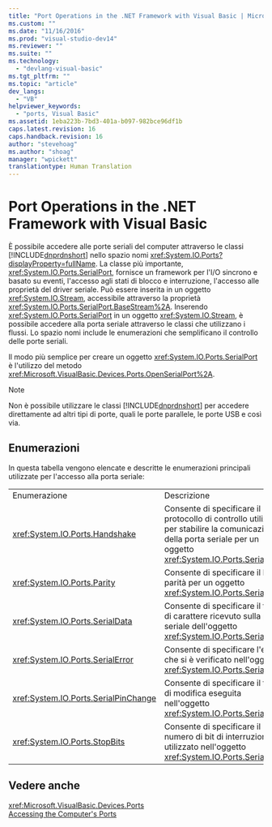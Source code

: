```yaml
---
title: "Port Operations in the .NET Framework with Visual Basic | Microsoft Docs"
ms.custom: ""
ms.date: "11/16/2016"
ms.prod: "visual-studio-dev14"
ms.reviewer: ""
ms.suite: ""
ms.technology: 
  - "devlang-visual-basic"
ms.tgt_pltfrm: ""
ms.topic: "article"
dev_langs: 
  - "VB"
helpviewer_keywords: 
  - "ports, Visual Basic"
ms.assetid: 1eba223b-7bd3-401a-b097-982bce96df1b
caps.latest.revision: 16
caps.handback.revision: 16
author: "stevehoag"
ms.author: "shoag"
manager: "wpickett"
translationtype: Human Translation
---
```

# Port Operations in the .NET Framework with Visual Basic
È possibile accedere alle porte seriali del computer attraverso le classi [!INCLUDE[dnprdnshort](../../../../csharp/getting-started/includes/dnprdnshort_md.md)] nello spazio nomi <xref:System.IO.Ports?displayProperty=fullName>.  La classe più importante, <xref:System.IO.Ports.SerialPort>, fornisce un framework per l'I\/O sincrono e basato su eventi, l'accesso agli stati di blocco e interruzione, l'accesso alle proprietà del driver seriale.  Può essere inserita in un oggetto <xref:System.IO.Stream>, accessibile attraverso la proprietà <xref:System.IO.Ports.SerialPort.BaseStream%2A>.  Inserendo <xref:System.IO.Ports.SerialPort> in un oggetto <xref:System.IO.Stream>, è possibile accedere alla porta seriale attraverso le classi che utilizzano i flussi.  Lo spazio nomi include le enumerazioni che semplificano il controllo delle porte seriali.  
  
 Il modo più semplice per creare un oggetto <xref:System.IO.Ports.SerialPort> è l'utilizzo del metodo <xref:Microsoft.VisualBasic.Devices.Ports.OpenSerialPort%2A>.  
  
> [!NOTE]
>  Non è possibile utilizzare le classi [!INCLUDE[dnprdnshort](../../../../csharp/getting-started/includes/dnprdnshort_md.md)] per accedere direttamente ad altri tipi di porte, quali le porte parallele, le porte USB e così via.  
  
## Enumerazioni  
 In questa tabella vengono elencate e descritte le enumerazioni principali utilizzate per l'accesso alla porta seriale:  
  
|||  
|-|-|  
|Enumerazione|Descrizione|  
|<xref:System.IO.Ports.Handshake>|Consente di specificare il protocollo di controllo utilizzato per stabilire la comunicazione della porta seriale per un oggetto <xref:System.IO.Ports.SerialPort>.|  
|<xref:System.IO.Ports.Parity>|Consente di specificare il bit di parità per un oggetto <xref:System.IO.Ports.SerialPort>.|  
|<xref:System.IO.Ports.SerialData>|Consente di specificare il tipo di carattere ricevuto sulla porta seriale dell'oggetto <xref:System.IO.Ports.SerialPort>.|  
|<xref:System.IO.Ports.SerialError>|Consente di specificare l'errore che si è verificato nell'oggetto <xref:System.IO.Ports.SerialPort>|  
|<xref:System.IO.Ports.SerialPinChange>|Consente di specificare il tipo di modifica eseguita nell'oggetto <xref:System.IO.Ports.SerialPort>.|  
|<xref:System.IO.Ports.StopBits>|Consente di specificare il numero di bit di interruzione utilizzato nell'oggetto <xref:System.IO.Ports.SerialPort>.|  
  
## Vedere anche  
 <xref:Microsoft.VisualBasic.Devices.Ports>   
 [Accessing the Computer's Ports](../../../../visual-basic/developing-apps/programming/computer-resources/accessing-the-computer-s-ports.md)